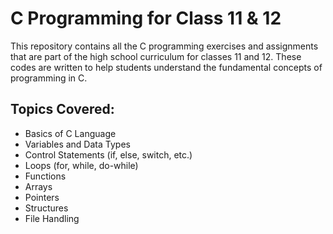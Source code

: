 # C Programming for Class 11 & 12

This repository contains all the C programming exercises and assignments that are part of the high school curriculum for classes 11 and 12. These codes are written to help students understand the fundamental concepts of programming in C.

## Topics Covered:
- Basics of C Language
- Variables and Data Types
- Control Statements (if, else, switch, etc.)
- Loops (for, while, do-while)
- Functions
- Arrays
- Pointers
- Structures
- File Handling
